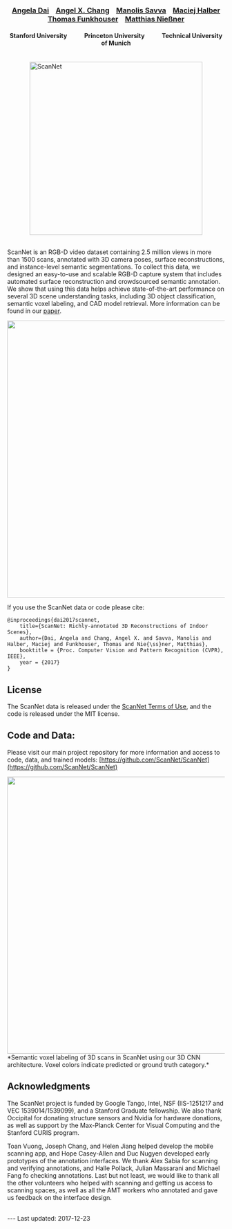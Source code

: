[//]: # (# ScanNet: Richly-annotated 3D Reconstructions of Indoor Scenes)

<script>
  (function(i,s,o,g,r,a,m){i['GoogleAnalyticsObject']=r;i[r]=i[r]||function(){
  (i[r].q=i[r].q||[]).push(arguments)},i[r].l=1*new Date();a=s.createElement(o),
  m=s.getElementsByTagName(o)[0];a.async=1;a.src=g;m.parentNode.insertBefore(a,m)
  })(window,document,'script','https://www.google-analytics.com/analytics.js','ga');

  ga('create', 'UA-77156287-3', 'auto');
  ga('send', 'pageview');

</script>

<h3 align="center">
<a href="http://cs.stanford.edu/~adai/publications.html">Angela&nbsp;Dai</a>&nbsp;&nbsp;&nbsp;&nbsp;<a href="https://angelxuanchang.github.io">Angel&nbsp;X.&nbsp;Chang</a>&nbsp;&nbsp;&nbsp;&nbsp;<a href="https://msavva.github.io">Manolis&nbsp;Savva</a>&nbsp;&nbsp;&nbsp;&nbsp;<a href="http://www.cs.princeton.edu/~mhalber/">Maciej&nbsp;Halber</a><br><a href="http://www.cs.princeton.edu/~funk/">Thomas&nbsp;Funkhouser</a>&nbsp;&nbsp;&nbsp;&nbsp;<a href="http://graphics.stanford.edu/~niessner/publications.html">Matthias&nbsp;Nie&szlig;ner</a>
</h3>

<h4 align="center">
 Stanford University&nbsp;&nbsp;&nbsp;&nbsp;&nbsp;&nbsp;&nbsp;&nbsp;&nbsp;&nbsp;&nbsp;&nbsp;Princeton University&nbsp;&nbsp;&nbsp;&nbsp;&nbsp;&nbsp;&nbsp;&nbsp;&nbsp;&nbsp;&nbsp;&nbsp;Technical University of Munich
</h4>

<br>
<a href="http://www.youtube.com/watch?v=Olx4OnoZWQQ">
<img src="img/vid.jpg" alt="ScanNet" style="width:400px; display: block; margin-left: auto; margin-right: auto;"/>
</a>
<br>

ScanNet is an RGB-D video dataset containing 2.5 million views in more than 1500 scans, annotated with 3D camera poses, surface reconstructions, and instance-level semantic segmentations.
To collect this data, we designed an easy-to-use and scalable RGB-D capture system that includes automated surface reconstruction and crowdsourced semantic annotation. 
We show that using this data helps achieve state-of-the-art performance on several 3D scene understanding tasks, including 3D object classification, semantic voxel labeling, and CAD model retrieval.
More information can be found in our <a href="https://arxiv.org/abs/1702.04405">paper</a>.

<a href="https://arxiv.org/abs/1702.04405">
<img src="img/annotations.png" style="width:640px; display: block; margin-left: auto; margin-right: auto;"/>
</a>

If you use the ScanNet data or code please cite:
```
@inproceedings{dai2017scannet,
    title={ScanNet: Richly-annotated 3D Reconstructions of Indoor Scenes},
    author={Dai, Angela and Chang, Angel X. and Savva, Manolis and Halber, Maciej and Funkhouser, Thomas and Nie{\ss}ner, Matthias},
    booktitle = {Proc. Computer Vision and Pattern Recognition (CVPR), IEEE},
    year = {2017}
}
```
## License
The ScanNet data is released under the [ScanNet Terms of Use](http://dovahkiin.stanford.edu/scannet-public/ScanNet_TOS.pdf), and the code is released under the MIT license.

## Code and Data:
Please visit our main project repository for more information and access to code, data, and trained models: [https://github.com/ScanNet/ScanNet](https://github.com/ScanNet/ScanNet)

<a href="img/voxel-predictions.jpg">
<img src="img/voxel-predictions.jpg" style="width:640px; display: block; margin-left: auto; margin-right: auto;"/>
</a>
*Semantic voxel labeling of 3D scans in ScanNet using our 3D CNN architecture. Voxel colors indicate predicted or ground truth
category.*

## Acknowledgments
The ScanNet project is funded by Google Tango, Intel, NSF (IIS-1251217 and VEC 1539014/1539099), and a Stanford Graduate fellowship. We also thank Occipital for donating structure sensors and Nvidia for hardware donations, as well as support by the Max-Planck Center for Visual Computing and the Stanford CURIS program.

Toan Vuong, Joseph Chang, and Helen Jiang helped develop the mobile scanning app, and Hope Casey-Allen and Duc Nugyen developed early prototypes of the annotation interfaces.
We thank Alex Sabia for scanning and verifying annotations, and Halle Pollack, Julian Massarani and Michael Fang fo checking annotations.
Last but not least, we would like to thank all the other volunteers who helped with scanning and getting us access to scanning spaces, as well as all the AMT workers who annotated and gave us feedback on the interface design.

<br>
---
Last updated: 2017-12-23
